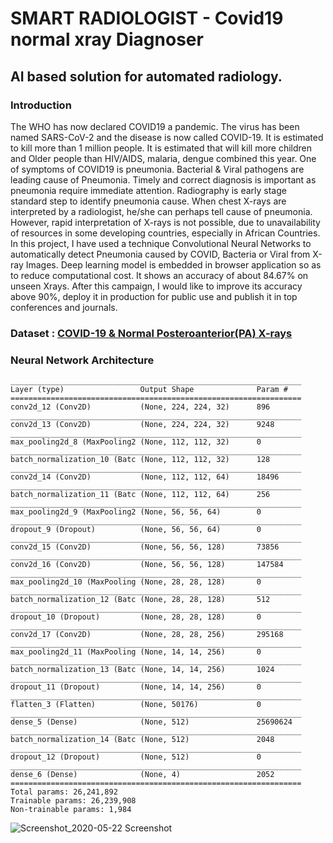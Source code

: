 # SMART RADIOLOGIST - Covid19 normal xray Diagnoser
## AI based solution for automated radiology.
### Introduction
The WHO has now declared COVID19 a pandemic. The virus has been named SARS-CoV-2 and the disease is now called COVID-19. It is estimated to kill more than 1 million people. It is estimated that will kill more children and Older people than HIV/AIDS, malaria, dengue combined this year. One of symptoms of COVID19 is pneumonia. Bacterial & Viral pathogens are leading cause of Pneumonia. Timely and correct diagnosis is important as pneumonia require immediate attention. Radiography
is early stage standard step to identify pneumonia cause. When chest X-rays are interpreted
by a radiologist, he/she can perhaps tell cause of pneumonia. However, rapid interpretation of
X-rays is not possible, due to unavailability of resources in some developing countries,
especially in African Countries.
In this project, I have used a technique Convolutional Neural Networks to automatically detect Pneumonia caused by COVID, Bacteria or Viral from X-ray Images. Deep learning model is embedded in browser application so as to reduce computational cost.
It shows an accuracy of about 84.67% on unseen Xrays. After this campaign, I would like to improve its accuracy above 90%, deploy it in production for public use and publish it in top conferences and journals.

### Dataset : [COVID-19 & Normal Posteroanterior(PA) X-rays](https://www.kaggle.com/tarandeep97/covid19-normal-posteroanteriorpa-xrays)

### Neural Network Architecture 

```Model: "sequential_3"
_________________________________________________________________
Layer (type)                 Output Shape              Param #   
=================================================================
conv2d_12 (Conv2D)           (None, 224, 224, 32)      896       
_________________________________________________________________
conv2d_13 (Conv2D)           (None, 224, 224, 32)      9248      
_________________________________________________________________
max_pooling2d_8 (MaxPooling2 (None, 112, 112, 32)      0         
_________________________________________________________________
batch_normalization_10 (Batc (None, 112, 112, 32)      128       
_________________________________________________________________
conv2d_14 (Conv2D)           (None, 112, 112, 64)      18496     
_________________________________________________________________
batch_normalization_11 (Batc (None, 112, 112, 64)      256       
_________________________________________________________________
max_pooling2d_9 (MaxPooling2 (None, 56, 56, 64)        0         
_________________________________________________________________
dropout_9 (Dropout)          (None, 56, 56, 64)        0         
_________________________________________________________________
conv2d_15 (Conv2D)           (None, 56, 56, 128)       73856     
_________________________________________________________________
conv2d_16 (Conv2D)           (None, 56, 56, 128)       147584    
_________________________________________________________________
max_pooling2d_10 (MaxPooling (None, 28, 28, 128)       0         
_________________________________________________________________
batch_normalization_12 (Batc (None, 28, 28, 128)       512       
_________________________________________________________________
dropout_10 (Dropout)         (None, 28, 28, 128)       0         
_________________________________________________________________
conv2d_17 (Conv2D)           (None, 28, 28, 256)       295168    
_________________________________________________________________
max_pooling2d_11 (MaxPooling (None, 14, 14, 256)       0         
_________________________________________________________________
batch_normalization_13 (Batc (None, 14, 14, 256)       1024      
_________________________________________________________________
dropout_11 (Dropout)         (None, 14, 14, 256)       0         
_________________________________________________________________
flatten_3 (Flatten)          (None, 50176)             0         
_________________________________________________________________
dense_5 (Dense)              (None, 512)               25690624  
_________________________________________________________________
batch_normalization_14 (Batc (None, 512)               2048      
_________________________________________________________________
dropout_12 (Dropout)         (None, 512)               0         
_________________________________________________________________
dense_6 (Dense)              (None, 4)                 2052      
=================================================================
Total params: 26,241,892
Trainable params: 26,239,908
Non-trainable params: 1,984
```

![Screenshot_2020-05-22 Screenshot](https://user-images.githubusercontent.com/28994081/82685730-4e2d0700-9c72-11ea-9710-e015e956456d.png)
